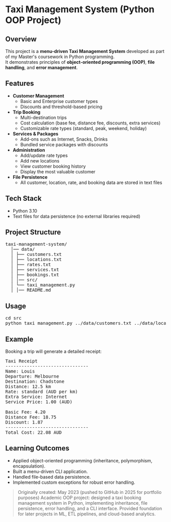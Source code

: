 # Taxi Management System (Python OOP Project)

## Overview
This project is a **menu-driven Taxi Management System** developed as part of my Master's coursework in Python programming.  
It demonstrates principles of **object-oriented programming (OOP)**, **file handling**, and **error management**.

## Features
- **Customer Management**
  - Basic and Enterprise customer types
  - Discounts and threshold-based pricing
- **Trip Booking**
  - Multi-destination trips
  - Cost calculation (base fee, distance fee, discounts, extra services)
  - Customizable rate types (standard, peak, weekend, holiday)
- **Services & Packages**
  - Add-ons such as Internet, Snacks, Drinks
  - Bundled service packages with discounts
- **Administration**
  - Add/update rate types
  - Add new locations
  - View customer booking history
  - Display the most valuable customer
- **File Persistence**
  - All customer, location, rate, and booking data are stored in text files

## Tech Stack
- Python 3.10
- Text files for data persistence (no external libraries required)

## Project Structure
<pre>
taxi-management-system/ 
  │── data/ 
  │ ├── customers.txt 
  │ ├── locations.txt 
  │ ├── rates.txt 
  │ ├── services.txt 
  │ ├── bookings.txt 
  │ │── src/ 
  │ └── taxi_management.py 
  │ │── README.md 
</pre>

## Usage
<pre>
cd src
python taxi_management.py ../data/customers.txt ../data/locations.txt ../data/rates.txt ../data/services.txt ../data/bookings.txt
</pre>

## Example
Booking a trip will generate a detailed receipt:
<pre>
Taxi Receipt
-------------------------------
Name: Louis
Departure: Melbourne
Destination: Chadstone
Distance: 12.5 km
Rate: standard (AUD per km)
Extra Service: Internet
Service Price: 1.00 (AUD)

Basic Fee: 4.20
Distance Fee: 18.75
Discount: 1.87
-------------------------------
Total Cost: 22.08 AUD 
</pre>

## Learning Outcomes
- Applied object-oriented programming (inheritance, polymorphism, encapsulation).
- Built a menu-driven CLI application.
- Handled file-based data persistence.
- Implemented custom exceptions for robust error handling.

> Originally created: May 2023 (pushed to GitHub in 2025 for portfolio purposes)
> Academic OOP project: designed a taxi booking management system in Python, implementing inheritance, file persistence, error handling, and a CLI interface. Provided foundation for later projects in ML, ETL pipelines, and cloud-based analytics.
